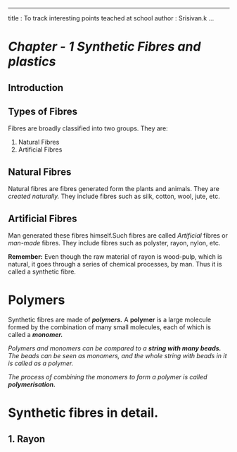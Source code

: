 
---
title : To track interesting points teached at school
author : Srisivan.k
...

# _**Chapter - 1 Synthetic Fibres and plastics**_

## Introduction

## Types of Fibres

Fibres are broadly classified into two groups. They are:

1. Natural Fibres
2. Artificial Fibres

## Natural Fibres
Natural fibres are fibres generated form the plants and animals. They are
_created naturally._ They include fibres such as silk, cotton, wool, jute,
etc.

## Artificial Fibres
Man generated these fibres himself.Such fibres are called _Artificial_ fibres or _man-made_ fibres. They include
fibres such as polyster, rayon, nylon, etc.

**Remember:** Even though the raw material of rayon is wood-pulp, which is
natural, it goes through a series of chemical processes, by man. Thus it is called a
synthetic fibre.

# Polymers
Synthetic fibres are made of **_polymers._** A __polymer__ is a large molecule
formed by the combination of many small molecules, each of which is called a
**_monomer._**

_Polymers and monomers can be compared to a **string with many beads.** The
beads can be seen as monomers, and the whole string with beads in it is
called as a polymer._

_The process of combining the monomers to form a polymer is called
**polymerisation.**_


# Synthetic fibres in detail.

## 1. Rayon




